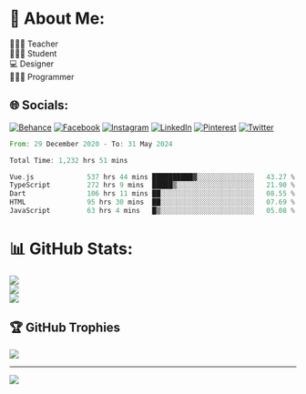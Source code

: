 # 💫 About Me:
👨🏻‍🏫 Teacher<br>🧑🏻‍🎓 Student<br>💻 Designer<br>👨🏻‍💻 Programmer<br>


## 🌐 Socials:
[![Behance](https://img.shields.io/badge/Behance-1769ff?logo=behance&logoColor=white)](https://behance.net/narr07) [![Facebook](https://img.shields.io/badge/Facebook-%231877F2.svg?logo=Facebook&logoColor=white)](https://facebook.com/narr07) [![Instagram](https://img.shields.io/badge/Instagram-%23E4405F.svg?logo=Instagram&logoColor=white)](https://instagram.com/narr07) [![LinkedIn](https://img.shields.io/badge/LinkedIn-%230077B5.svg?logo=linkedin&logoColor=white)](https://linkedin.com/in/narr07) [![Pinterest](https://img.shields.io/badge/Pinterest-%23E60023.svg?logo=Pinterest&logoColor=white)](https://pinterest.com/narr07) [![Twitter](https://img.shields.io/badge/Twitter-%231DA1F2.svg?logo=Twitter&logoColor=white)](https://twitter.com/narr_permadi) 

<!--START_SECTION:waka-->

```rust
From: 29 December 2020 - To: 31 May 2024

Total Time: 1,232 hrs 51 mins

Vue.js             537 hrs 44 mins ██████████▓░░░░░░░░░░░░░░   43.27 %
TypeScript         272 hrs 9 mins  █████▒░░░░░░░░░░░░░░░░░░░   21.90 %
Dart               106 hrs 11 mins ██░░░░░░░░░░░░░░░░░░░░░░░   08.55 %
HTML               95 hrs 30 mins  ██░░░░░░░░░░░░░░░░░░░░░░░   07.69 %
JavaScript         63 hrs 4 mins   █▒░░░░░░░░░░░░░░░░░░░░░░░   05.08 %
```

<!--END_SECTION:waka-->

# 📊 GitHub Stats:
![](https://github-readme-stats.vercel.app/api?username=narr07&theme=radical&hide_border=false&include_all_commits=false&count_private=false)<br/>
![](https://github-readme-streak-stats.herokuapp.com/?user=narr07&theme=radical&hide_border=false)<br/>
![](https://github-readme-stats.vercel.app/api/top-langs/?username=narr07&theme=radical&hide_border=false&include_all_commits=false&count_private=false&layout=compact)

## 🏆 GitHub Trophies
![](https://github-profile-trophy.vercel.app/?username=narr07&theme=dracula&no-frame=false&no-bg=false&margin-w=4)

---
[![](https://visitcount.itsvg.in/api?id=narr07&icon=2&color=0)](https://visitcount.itsvg.in)

<!-- Proudly created with GPRM ( https://gprm.itsvg.in ) -->
